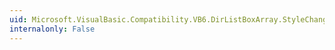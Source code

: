 ```yaml
---
uid: Microsoft.VisualBasic.Compatibility.VB6.DirListBoxArray.StyleChanged
internalonly: False
---
```

